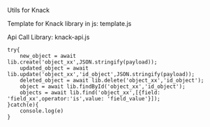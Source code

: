 Utils for Knack

Template for Knack library in js: template.js

Api Call Library: knack-api.js

```
try{
    new_object = await lib.create('object_xx',JSON.stringify(payload));
    updated_object = await lib.update('object_xx','id_object',JSON.stringify(payload));
    deleted_object = await lib.delete('object_xx','id_object');
    object = await lib.findById('object_xx','id_object');
    objects = await lib.find('object_xx',[{field: 'field_xx',operator:'is',value: 'field_value'}]);
}catch(e){
    console.log(e)
}
```
